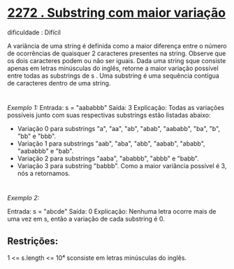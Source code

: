 # [2272 . Substring com maior variação](https://leetcode.com/problems/substring-with-largest-variance/)
dificuldade : Difícil

A variância de uma string é definida como a maior diferença entre o número de ocorrências de quaisquer 2 caracteres presentes na string. Observe que os dois caracteres podem ou não ser iguais.
Dada uma string sque consiste apenas em letras minúsculas do inglês, retorne a maior variação possível entre todas as substrings de s .
Uma substring é uma sequência contígua de caracteres dentro de uma string.

#
*Exemplo 1:*
Entrada: s = "aababbb"
 Saída: 3
 Explicação:
Todas as variações possíveis junto com suas respectivas substrings estão listadas abaixo:
- Variação 0 para substrings "a", "aa", "ab", "abab", "aababb", "ba", "b", "bb" e "bbb".
- Variação 1 para substrings "aab", "aba", "abb", "aabab", "ababb", "aababbb" e "bab".
- Variação 2 para substrings "aaba", "ababbb", "abbb" e "babb".
- Variação 3 para substring "babbb".
Como a maior variância possível é 3, nós a retornamos.

#
*Exemplo 2:*

Entrada: s = "abcde"
 Saída: 0
 Explicação:
Nenhuma letra ocorre mais de uma vez em s, então a variação de cada substring é 0.

## Restrições:

1 <= s.length <= 10⁴
sconsiste em letras minúsculas do inglês.
